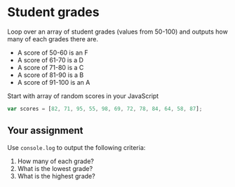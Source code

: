 # Student grades

Loop over an array of student grades (values from 50-100) and outputs how many of each grades there are. 

* A score of 50-60 is an F
* A score of 61-70 is a D
* A score of 71-80 is a C
* A score of 81-90 is a B
* A score of 91-100 is an A

Start with array of random scores in your JavaScript

```js
var scores = [82, 71, 95, 55, 98, 69, 72, 78, 84, 64, 58, 87];
```

## Your assignment

Use `console.log` to output the following criteria:

1. How many of each grade?
1. What is the lowest grade?
1. What is the highest grade?